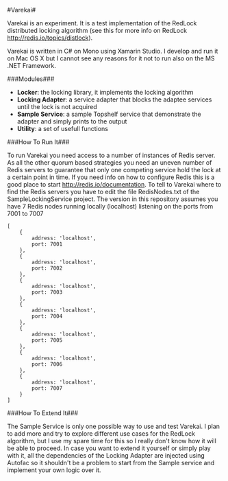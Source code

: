 #Varekai#

Varekai is an experiment. It is a test implementation of the RedLock distributed locking algorithm (see this for more info on RedLock http://redis.io/topics/distlock).

Varekai is written in C# on Mono using Xamarin Studio. I develop and run it on Mac OS X but I cannot see any reasons for it not to run also on the MS .NET Framework.

###Modules###

* __Locker__: the locking library, it implements the locking algorithm
* __Locking Adapter__: a service adapter that blocks the adaptee services until the lock is not acquired
* __Sample Service__: a sample Topshelf service that demonstrate the adapter and simply prints to the output
* __Utility__: a set of usefull functions


###How To Run It###

To run Varekai you need access to a number of instances of Redis server. As all the other quorum based strategies you need an uneven number of Redis servers to guarantee that only one competing service hold the lock at a certain point in time. If you need info on how to configure Redis this is a good place to start http://redis.io/documentation.
To tell to Varekai where to find the Redis servers you have to edit the file RedisNodes.txt of the SampleLockingService project. The version in this repository assumes you have 7 Redis nodes running locally (localhost) listening on the ports from 7001 to 7007

```
[
	{
		address: 'localhost',
		port: 7001
	},
	{
		address: 'localhost',
		port: 7002
	},
	{
		address: 'localhost',
		port: 7003
	},
	{
		address: 'localhost',
		port: 7004
	},
	{
		address: 'localhost',
		port: 7005
	},
	{
		address: 'localhost',
		port: 7006
	},
	{
		address: 'localhost',
		port: 7007
	}
]
```


###How To Extend It###

The Sample Service is only one possible way to use and test Varekai. I plan to add more and try to explore different use cases for the RedLock algorithm, but I use my spare time for this so I really don't know how it will be able to proceed. In case you want to extend it yourself or simply play with it, all the dependencies of the Locking Adapter are injected using Autofac so it shouldn't be a problem to start from the Sample service and implement your own logic over it.
